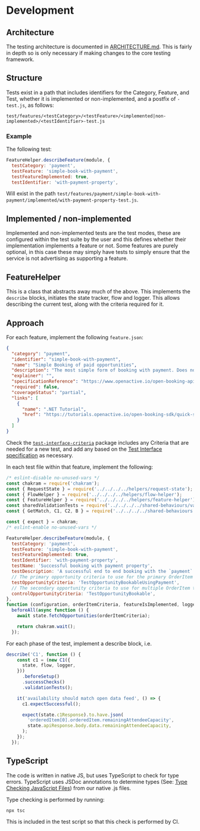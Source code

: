 # Development

## Architecture

The testing architecture is documented in [ARCHITECTURE.md](./architecture.md). This is fairly in depth so is only necessary if making changes to the core testing framework.

## Structure

Tests exist in a path that includes identifiers for the Category, Feature, and Test, whether it is implemented or non-implemented, and a postfix of `-test.js`, as follows:

`test/features/<testCategory>/<testFeature>/<implemented|non-implemented>/<testIdentifier>-test.js`

### Example

The following test:

```javascript
FeatureHelper.describeFeature(module, {
  testCategory: 'payment',
  testFeature: 'simple-book-with-payment',
  testFeatureImplemented: true,
  testIdentifier: 'with-payment-property',
```

Will exist in the path `test/features/payment/simple-book-with-payment/implemented/with-payment-property-test.js`.

## Implemented / non-implemented

Implemented and non-implemented tests are the test modes, these are configured within the test suite by the user and this defines whether their implementation implements a feature or not. Some features are purely optional, in this case these may simply have tests to simply ensure that the service is not advertising as supporting a feature.

## FeatureHelper

This is a class that abstracts away much of the above. This implements the `describe` blocks, initiates the state tracker, flow and logger. This allows describing the current test, along with the criteria required for it.

## Approach

For each feature, implement the following `feature.json`:

```json
{
  "category": "payment",
  "identifier": "simple-book-with-payment",
  "name": "Simple Booking of paid opportunities",
  "description": "The most simple form of booking with payment. Does not check for leases.",
  "explainer": "",
  "specificationReference": "https://www.openactive.io/open-booking-api/EditorsDraft/#step-by-step-process-description",
  "required": false,
  "coverageStatus": "partial",
  "links": [
    {
      "name": ".NET Tutorial",
      "href": "https://tutorials.openactive.io/open-booking-sdk/quick-start-guide/storebookingengine/day-5-b-and-delete-order"
    }
  ]
}
```

Check the [`test-interface-criteria`](../test-interface-criteria/) package includes any Criteria that are needed for a new test, and add any based on the [Test Interface specification](https://openactive.io/test-interface/) as necessary.


In each test file within that feature, implement the following:

```js
/* eslint-disable no-unused-vars */
const chakram = require('chakram');
const { RequestState } = require('../../../../helpers/request-state');
const { FlowHelper } = require('../../../../helpers/flow-helper');
const { FeatureHelper } = require('../../../../helpers/feature-helper');
const sharedValidationTests = require('../../../../shared-behaviours/validation');
const { GetMatch, C1, C2, B } = require('../../../../shared-behaviours');

const { expect } = chakram;
/* eslint-enable no-unused-vars */

FeatureHelper.describeFeature(module, {
  testCategory: 'payment',
  testFeature: 'simple-book-with-payment',
  testFeatureImplemented: true,
  testIdentifier: 'with-payment-property',
  testName: 'Successful booking with payment property',
  testDescription: 'A successful end to end booking with the `payment` property included.',
  // The primary opportunity criteria to use for the primary OrderItem under test
  testOpportunityCriteria: 'TestOpportunityBookableUsingPayment',
  // The secondary opportunity criteria to use for multiple OrderItem tests
  controlOpportunityCriteria: 'TestOpportunityBookable',
},
function (configuration, orderItemCriteria, featureIsImplemented, logger, state, flow) {
  beforeAll(async function () {
    await state.fetchOpportunities(orderItemCriteria);

    return chakram.wait();
  });
```

For each phase of the test, implement a describe block, i.e.

```js
describe('C1', function () {
    const c1 = (new C1({
      state, flow, logger,
    }))
      .beforeSetup()
      .successChecks()
      .validationTests();

    it('availability should match open data feed', () => {
      c1.expectSuccessful();

      expect(state.c1Response).to.have.json(
        'orderedItem[0].orderedItem.remainingAttendeeCapacity',
        state.apiResponse.body.data.remainingAttendeeCapacity,
      );
    });
  });
```

## TypeScript

The code is written in native JS, but uses TypeScript to check for type errors. TypeScript uses JSDoc annotations to determine types (See: [Type Checking JavaScript Files](https://www.typescriptlang.org/docs/handbook/type-checking-javascript-files.html)) from our native .js files.

Type checking is performed by running:

```sh
npx tsc
```

This is included in the test script so that this check is performed by CI.
